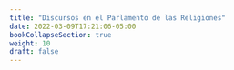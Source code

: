```yaml
---
title: "Discursos en el Parlamento de las Religiones"
date: 2022-03-09T17:21:06-05:00
bookCollapseSection: true
weight: 10
draft: false
---
```


